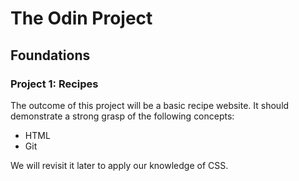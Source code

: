 # The Odin Project
## Foundations
### Project 1: Recipes

The outcome of this project will be a basic recipe website. It should demonstrate a strong grasp of the following concepts:
- HTML
- Git

We will revisit it later to apply our knowledge of CSS.